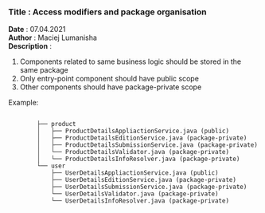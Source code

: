 <h3><b>Title</b> : Access modifiers and package organisation </h3>
<b>Date</b> : 07.04.2021<br>
<b>Author</b> : Maciej Lumanisha<br>
<b>Description</b> :<br>

1. Components related to same business logic should be stored in the same package
2. Only entry-point component should have public scope
3. Other components should have package-private scope

Example:

```

        ├── product
        │   ├── ProductDetailsAppliactionService.java (public)
        │   ├── ProductDetailsEditionService.java (package-private)
        │   ├── ProductDetailsSubmissionService.java (package-private)
        │   └── ProductDetailsValidator.java (package-private)
        │   └── ProductDetailsInfoResolver.java (package-private)
        └── user
            ├── UserDetailsAppliactionService.java (public)
            ├── UserDetailsEditionService.java (package-private)
            ├── UserDetailsSubmissionService.java (package-private)
            └── UserDetailsValidator.java (package-private)
            └── UserDetailsInfoResolver.java (package-private)
```



